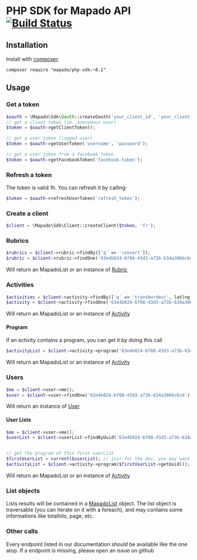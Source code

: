PHP SDK for Mapado API [![Build Status](https://travis-ci.org/mapado/php-sdk.svg?branch=master)](https://travis-ci.org/mapado/php-sdk)
=======

## Installation
Install with [composer](http://getcomposer.org):
```
composer require "mapado/php-sdk:~0.1"
```

## Usage

### Get a token
```php
$oauth = \Mapado\Sdk\Oauth::createOauth('your_client_id', 'your_client_secret');
// get a client token (ie. anonymous user)
$token = $oauth->getClientToken();

// get a user token (logged user)
$token = $oauth->getUserToken('username', 'password');

// get a user token from a facebook token
$token = $oauth->getFacebookToken('facebook-token');
```

### Refresh a token
The token is valid 1h. You can refresh it by calling:
```php
$token = $oauth->refreshUserToken('refresh_token');
```

### Create a client
```php
$client = \Mapado\Sdk\Client::createClient($token, 'fr');
```

### Rubrics
```php
$rubrics = $client->rubric->findBy(['q' => 'concert']);
$rubric = $client->rubric->findOne('63e4b024-6f08-43d3-a73b-634a306bc6c6');
```
Will return an MapadoList or an instance of [Rubric](https://github.com/mapado/php-sdk/blob/master/src/Model/Rubric.php)

### Activities
```php
$activities = $client->activity->findBy(['q' => 'transbordeur', latlng => '45.468,4.263']);
$activity = $client->activity->findOne('63e4b024-6f08-43d3-a73b-634a306bc6c6');
```
Will return an MapadoList or an instance of [Activity](https://github.com/mapado/php-sdk/blob/master/src/Model/Activity.php)

#### Program
If an activity contains a program, you can get it by doing this call
```php
$activityList = $client->activity->program('63e4b024-6f08-43d3-a73b-634a306bc6c6');
```
Will return an MapadoList or an instance of [Activity](https://github.com/mapado/php-sdk/blob/master/src/Model/Activity.php)

### Users
```php
$me = $client->user->me();
$user = $client->user->findOne('63e4b024-6f08-43d3-a73b-634a306bc6c6');
```
Will return an instance of [User](https://github.com/mapado/php-sdk/blob/master/src/Model/User.php)

#### User Lists
```php
$me = $client->user->me();
$userList = $client->userList->findByUuid('63e4b024-6f08-43d3-a73b-634a306bc6c6');


// get the program of this first userList
$firstUserList = current($userList); // just for the doc, you may want a more clever logic
$activityList = $client->activity->program($firstUserList->getUuid());
```
Will return an MapadoList or an instance of [Activity](https://github.com/mapado/php-sdk/blob/master/src/Model/Activity.php)

### List objects
Lists results will be contained in a [MapadoList](https://github.com/mapado/php-sdk/blob/master/src/Model/MapadoList.php) object.
The list object is traversable (you can iterate on it with a foreach),
and may contains some informations like totalhits, page, etc.


### Other calls
Every endpoint listed in our documentation *should* be available like the one atop.
If a endpoint is missing, please open an issue on github
